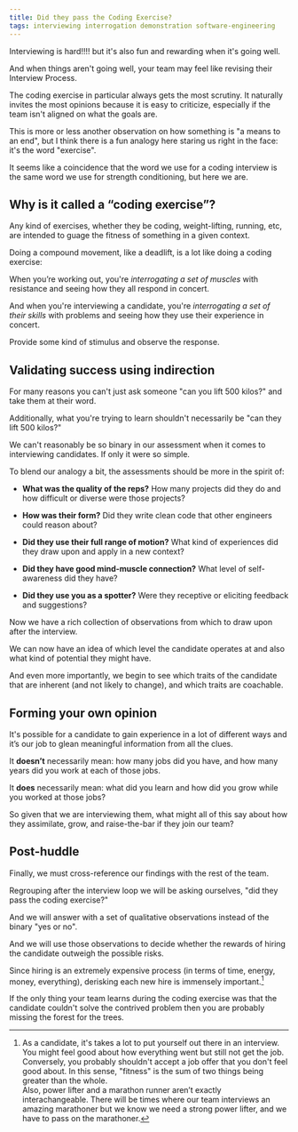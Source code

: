 ```yaml
---
title: Did they pass the Coding Exercise?
tags: interviewing interrogation demonstration software-engineering
---
```


Interviewing is hard!!!! but it's also fun and rewarding when it's going well.

And when things aren't going well, your team may feel like revising their Interview Process. 

The coding exercise in particular always gets the most scrutiny. It naturally invites the most opinions because it is easy to criticize, especially if the team isn't aligned on what the goals are.

This is more or less another observation on how something is "a means to an end", but I think there is a fun analogy here staring us right in the face: it's the word "exercise".

It seems like a coincidence that the word we use for a coding interview is the same word we use for strength conditioning, but here we are.


## Why is it called a “coding exercise”?

Any kind of exercises, whether they be coding, weight-lifting, running, etc, are intended to guage the fitness of something in a given context.

Doing a compound movement, like a deadlift, is a lot like doing a coding exercise: 

When you’re working out, you're _interrogating a set of muscles_ with resistance and seeing how they all respond in concert. 

And when you're interviewing a candidate, you're _interrogating a set of their skills_ with problems and seeing how they use their experience in concert. 

Provide some kind of stimulus and observe the response. 


## Validating success using indirection

For many reasons you can't just ask someone "can you lift 500 kilos?" and take them at their word. 

Additionally, what you're trying to learn shouldn't necessarily be "can they lift 500 kilos?"

We can't reasonably be so binary in our assessment when it comes to interviewing candidates. If only it were so simple.

To blend our analogy a bit, the assessments should be more in the spirit of: 

- **What was the quality of the reps?** 
  How many projects did they do and how difficult or diverse were those projects?
  
- **How was their form?** 
  Did they write clean code that other engineers could reason about?
  
- **Did they use their full range of motion?** 
  What kind of experiences did they draw upon and apply in a new context?
  
- **Did they have good mind-muscle connection?** 
  What level of self-awareness did they have?
  
- **Did they use you as a spotter?**
  Were they receptive or eliciting feedback and suggestions?
  
  
Now we have a rich collection of observations from which to draw upon after the interview.

We can now have an idea of which level the candidate operates at and also what kind of potential they might have.

And even more importantly, we begin to see which traits of the candidate that are inherent (and not likely to change), and which traits are coachable. 


## Forming your own opinion

It's possible for a candidate to gain experience in a lot of different ways and it’s our job to glean meaningful information from all the clues. 

It **doesn’t** necessarily mean: how many jobs did you have, and how many years did you work at each of those jobs. 

It **does** necessarily mean: what did you learn and how did you grow while you worked at those jobs?

So given that we are interviewing them, what might all of this say about how they assimilate, grow, and raise-the-bar if they join our team?


## Post-huddle

Finally, we must cross-reference our findings with the rest of the team.

Regrouping after the interview loop we will be asking ourselves, "did they pass the coding exercise?"

And we will answer with a set of qualitative observations instead of the binary "yes or no".

And we will use those observations to decide whether the rewards of hiring the candidate outweigh the possible risks.

Since hiring is an extremely expensive process (in terms of time, energy, money, everything), derisking each new hire is immensely important.[^recovery] 

If the only thing your team learns during the coding exercise was that the candidate couldn't solve the contrived problem then you are probably missing the forest for the trees.


[^recovery]: As a candidate, it's takes a lot to put yourself out there in an interview. You might feel good about how everything went but still not get the job.  
Conversely, you probably shouldn't accept a job offer that you don't feel good about. In this sense, "fitness" is the sum of two things being greater than the whole.  
Also, power lifter and a marathon runner aren’t exactly interachangeable. There will be times where our team interviews an amazing marathoner but we know we need a strong power lifter, and we have to pass on the marathoner.

